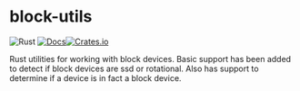 # block-utils
![Rust](https://github.com/cholcombe973/block-utils/workflows/Rust/badge.svg)
[![Docs](https://docs.rs/block-utils/badge.svg)](https://docs.rs/block-utils)[![Crates.io](https://img.shields.io/crates/v/block-utils.svg)](https://crates.io/crates/block-utils)

Rust utilities for working with block devices.  Basic support has been added
to detect if block devices are ssd or rotational.  Also has support to
determine if a device is in fact a block device. 
